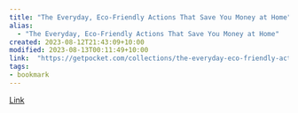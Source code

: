 ```yaml
---
title: "The Everyday, Eco-Friendly Actions That Save You Money at Home"
alias:
  - "The Everyday, Eco-Friendly Actions That Save You Money at Home"
created: 2023-08-12T21:43:09+10:00
modified: 2023-08-13T00:11:49+10:00
link:  "https://getpocket.com/collections/the-everyday-eco-friendly-actions-that-save-you-money-at-home"
tags:
- bookmark
---
```


> 

[Link](https://getpocket.com/collections/the-everyday-eco-friendly-actions-that-save-you-money-at-home)